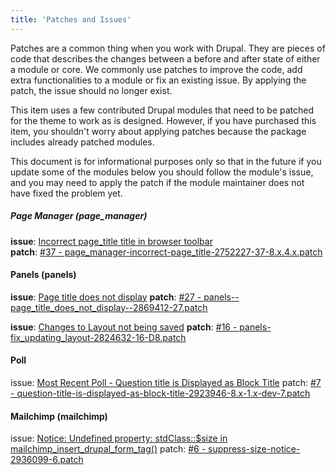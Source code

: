 ```yaml
---
title: 'Patches and Issues'
---
```


Patches are a common thing when you work with Drupal. They are pieces of code that describes the changes between a before and after state of either a module or core. We commonly use patches to improve the code, add extra functionalities to a module or fix an existing issue. By applying the patch, the issue should no longer exist.

This item uses a few contributed Drupal modules that need to be patched for the theme to work as is designed.  However, if you have purchased this item, you shouldn't worry about applying patches because the package includes already patched modules.

This document is for informational purposes only so that in the future if you update some of the modules below you should follow the module's issue, and you may need to apply the patch if the module maintainer does not have fixed the problem yet.


##### **Page Manager (page_manager)**

**issue**: [Incorrect page_title title in browser toolbar](https://www.drupal.org/project/page_manager/issues/2752227)<br>
**patch**: [#37 - page_manager-incorrect-page_title-2752227-37-8.x.4.x.patch](https://www.drupal.org/files/issues/2018-10-26/page_manager-incorrect-page_title-2752227-37-8.x.4.x.patch)


#### Panels (panels)

**issue**: [Page title does not display](https://www.drupal.org/project/panels/issues/2869412)
**patch**: [#27 - panels--page_title_does_not_display--2869412-27.patch](https://www.drupal.org/files/issues/2018-03-19/panels--page_title_does_not_display--2869412-27.patch)

**issue**: [Changes to Layout not being saved](https://www.drupal.org/project/panels/issues/2824632)
**patch**: [#16 - panels-fix_updating_layout-2824632-16-D8.patch](https://www.drupal.org/files/issues/2018-08-28/panels-fix_updating_layout-2824632-16-D8.patch)


#### Poll
issue: [Most Recent Poll - Question title is Displayed as Block Title](https://www.drupal.org/project/poll/issues/2923946)
patch: [#7 - question-title-is-displayed-as-block-title-2923946-8.x-1.x-dev-7.patch](https://www.drupal.org/files/issues/2019-03-15/question-title-is-displayed-as-block-title-2923946-8.x-1.x-dev-7.patch)


#### Mailchimp (mailchimp)
issue: [Notice: Undefined property: stdClass::$size in mailchimp_insert_drupal_form_tag()](https://www.drupal.org/project/mailchimp/issues/2936099) 
patch: [#6 - suppress-size-notice-2936099-6.patch](https://www.drupal.org/files/issues/2018-06-07/suppress-size-notice-2936099-6.patch)

